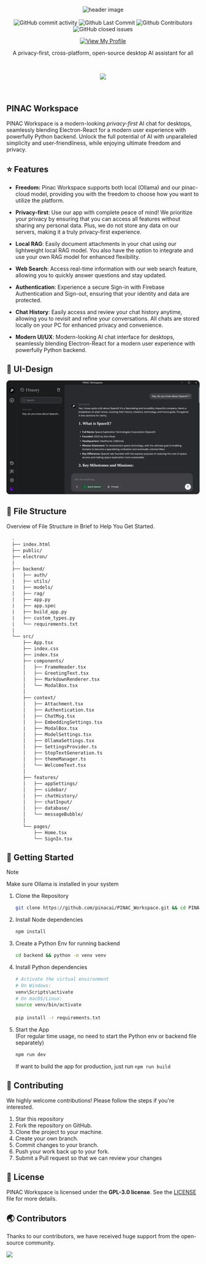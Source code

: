 <div align="center">

<img src="https://github.com/pinacai/PINAC_Workspace/blob/main/assets/header_2.png" alt="header image">

<br>
<br>

<img alt="GitHub commit activity" src="https://img.shields.io/github/commit-activity/m/pinacai/PINAC_Workspace"/>
<img alt="Github Last Commit" src="https://img.shields.io/github/last-commit/pinacai/PINAC_Workspace"/>
<img alt="Github Contributors" src="https://img.shields.io/github/contributors/pinacai/PINAC_Workspace"/>
<img alt="GitHub closed issues" src="https://img.shields.io/github/issues-closed/pinacai/PINAC_Workspace"/>

[![View My Profile](https://img.shields.io/badge/View-My_Profile-green?logo=GitHub)](https://github.com/rajeshtechforge)

A privacy-first, cross-platform, open-source desktop AI assistant for all

<br>

![](https://skillicons.dev/icons?i=react,tailwindcss,typescript,vite,electron,python)

</div>

<br />

## PINAC Workspace

PINAC Workspace is a modern-looking _privacy-first_ AI chat for desktops, seamlessly blending Electron-React for a modern user experience with powerfully Python backend. Unlock the full potential of AI with unparalleled simplicity and user-friendliness, while enjoying ultimate freedom and privacy.

## ⭐ Features

- **Freedom:** Pinac Workspace supports both local (Ollama) and our pinac-cloud model, providing you with the freedom to choose how you want to utilize the platform. 

- **Privacy-first**: Use our app with complete peace of mind! We prioritize your privacy by ensuring that you can access all features without sharing any personal data. Plus, we do not store any data on our servers, making it a truly privacy-first experience.

- **Local RAG**: Easily document attachments in your chat using our lightweight local RAG model. You also have the option to integrate and use your own RAG model for enhanced flexibility.

- **Web Search**: Access real-time information with our web search feature, allowing you to quickly answer questions and stay updated. 

- **Authentication**: Experience a secure Sign-in with Firebase Authentication and Sign-out, ensuring that your identity and data are protected.

- **Chat History**: Easily access and review your chat history anytime, allowing you to revisit and refine your conversations. All chats are stored locally on your PC for enhanced privacy and convenience.

- **Modern UI/UX**: Modern-looking AI chat interface for desktops, seamlessly blending Electron-React for a modern user experience with powerfully Python backend.

## 🎨 UI-Design

<img src="https://github.com/pinacai/PINAC_Workspace/blob/main/assets/UI-Design.png" alt="app screenshot">

## 📂 File Structure

Overview of File Structure in Brief to Help You Get Started.

      .
      ├── index.html
      ├── public/
      ├── electron/
      |
      ├── backend/
      |   ├── auth/
      |   ├── utils/
      |   ├── models/
      |   ├── rag/
      |   ├── app.py
      |   ├── app.spec
      |   ├── build_app.py
      |   ├── custom_types.py
      |   └── requirements.txt
      |
      └── src/
          ├── App.tsx
          ├── index.css
          ├── index.tsx
          ├── components/
          │   ├── FrameHeader.tsx
          │   ├── GreetingText.tsx
          │   ├── MarkdownRenderer.tsx
          │   └── ModalBox.tsx
          │
          ├── context/
          │   ├── Attachment.tsx
          │   ├── Authentication.tsx
          │   ├── ChatMsg.tsx
          │   ├── EmbeddingSettings.tsx
          |   ├── ModalBox.tsx
          │   ├── ModelSettings.tsx
          │   ├── OllamaSettings.tsx
          │   ├── SettingsProvider.ts
          │   ├── StopTextGeneration.ts
          │   ├── themeManager.ts
          │   └── WelcomeText.tsx
          │
          ├── features/
          │   ├── appSettings/
          │   ├── sidebar/
          │   ├── chatHistory/
          │   ├── chatInput/
          │   ├── database/
          │   └── messageBubble/
          │
          └── pages/
              ├── Home.tsx
              └── SignIn.tsx

## 🚀 Getting Started

> [!NOTE]  
> Make sure Ollama is installed in your system

1. Clone the Repository

   ```bash
   git clone https://github.com/pinacai/PINAC_Workspace.git && cd PINAC_Workspace
   ```

2. Install Node dependencies

   ```bash
   npm install
   ```

3. Create a Python Env for running backend

   ```bash
   cd backend && python -m venv venv
   ```

4. Install Python dependencies

   ```bash
   # Activate the virtual environment
   # On Windows:
   venv\Scripts\activate
   # On macOS/Linux:
   source venv/bin/activate

   pip install -r requirements.txt
   ```

5. Start the App  
   (For regular time usage, no need to start the Python env or backend file separately)
   ```bash
   npm run dev
   ```
   
   If want to build the app for production, just run `npm run build`

## 🎉 Contributing

We highly welcome contributions! Please follow the steps if you're interested.

1. Star this repository
2. Fork the repository on GitHub.
3. Clone the project to your machine.
4. Create your own branch.
5. Commit changes to your branch.
6. Push your work back up to your fork.
7. Submit a Pull request so that we can review your changes

## 📄 License

PINAC Workspace is licensed under the **GPL-3.0 license**. See the <a href="https://github.com/pinacai/PINAC_Workspace/blob/main/LICENSE">LICENSE</a> file for more details.

## 🌏 Contributors

Thanks to our contributors, we have received huge support from the open-source community.

<a href="https://github.com/pinacai/PINAC_Workspace/graphs/contributors">
  <img src="https://contrib.rocks/image?repo=pinacai/PINAC_Workspace" />
</a>
